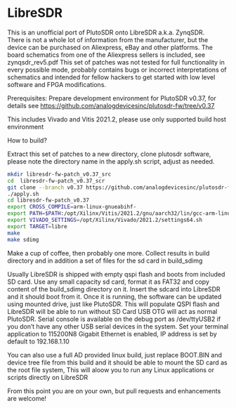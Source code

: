 # LibreSDR
This is an unofficial port of PlutoSDR onto LibreSDR a.k.a. ZynqSDR.              
There is not a whole lot of information from the manufacturer, but the device can be purchased on Aliexpress, eBay and other platforms.
The board schematics from one of the Aliexpress sellers is included, see zynqsdr_rev5.pdf
This set of patches was not tested for full functionality in every possible mode, probably contains bugs or incorrect interpretations of schematics and intended for fellow hackers to get started with low level software and FPGA modifications.

Prerequisites:
Prepare development environment for PlutoSDR v0.37, for details see 
https://github.com/analogdevicesinc/plutosdr-fw/tree/v0.37

This includes Vivado and Vitis 2021.2, please use only supported build host environment

How to build?

Extract this set of patches to a new directory, clone plutosdr software, please note the directory name in the apply.sh script, adjust as needed.  
```sh
mkdir libresdr-fw-patch_v0.37_src
cd  libresdr-fw-patch_v0.37_scr
git clone --branch v0.37 https://github.com/analogdevicesinc/plutosdr-fw.git  libresdr-fw-patch_v0.37
./apply.sh
cd libresdr-fw-patch_v0.37
export CROSS_COMPILE=arm-linux-gnueabihf-
export PATH=$PATH:/opt/Xilinx/Vitis/2021.2/gnu/aarch32/lin/gcc-arm-linux-gnueabi/bin
export VIVADO_SETTINGS=/opt/Xilinx/Vivado/2021.2/settings64.sh
export TARGET=libre
make
make sdimg
```
Make a cup of coffee, then probably one more.
Collect results in build directory and in addition a set of files for the sd card in build_sdimg

Usually LibreSDR is shipped with empty qspi flash and boots from included SD card.
Use any small capacity sd card, format it as FAT32 and copy content of the build_sdimg directory on it. Insert the sdcard into LibreSDR and it should boot from it.
Once it is running, the software can be updated using mounted drive, just like PlutoSDR.
This will populate QSPI flash and LibreSDR will be able to run without SD Card
USB OTG will act as normal PlutoSDR.
Serial console is available on the debug port as /dev/ttyUSB2 if you don’t have any other USB serial devices in the system. Set your terminal application to 115200N8
Gigabit Ethernet is enabled, IP address is set by default to 192.168.1.10

You can also use a full AD provided linux build, just replace BOOT.BIN and device tree file from this build and it should be able to mount the SD card as the root file system, This will aloow you to run any Linux applications or scripts directly on LibreSDR

From this point you are on your own, but pull requests and enhancements are welcome!

